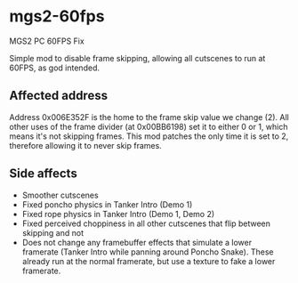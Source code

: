 # mgs2-60fps
 MGS2 PC 60FPS Fix

Simple mod to disable frame skipping, allowing all cutscenes to run at 60FPS, as god intended.

## Affected address
Address 0x006E352F is the home to the frame skip value we change (2). All other uses of the frame divider (at 0x00BB6198) set it to either 0 or 1, which means it's not skipping frames. This mod patches the only time it is set to 2, therefore allowing it to never skip frames.

## Side affects
* Smoother cutscenes
* Fixed poncho physics in Tanker Intro (Demo 1)
* Fixed rope physics in Tanker Intro (Demo 1, Demo 2)
* Fixed perceived choppiness in all other cutscenes that flip between skipping and not
* Does not change any framebuffer effects that simulate a lower framerate (Tanker Intro while panning around Poncho Snake). These already run at the normal framerate, but use a texture to fake a lower framerate.
